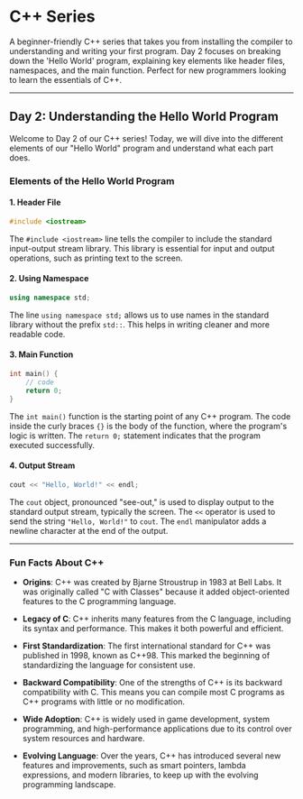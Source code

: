 # C++ Series

A beginner-friendly C++ series that takes you from installing the compiler to understanding and writing your first program. Day 2 focuses on breaking down the 'Hello World' program, explaining key elements like header files, namespaces, and the main function. Perfect for new programmers looking to learn the essentials of C++.

---

## Day 2: Understanding the Hello World Program

Welcome to Day 2 of our C++ series! Today, we will dive into the different elements of our "Hello World" program and understand what each part does.

### Elements of the Hello World Program

#### 1. Header File
```cpp
#include <iostream>
```
The `#include <iostream>` line tells the compiler to include the standard input-output stream library. This library is essential for input and output operations, such as printing text to the screen.

#### 2. Using Namespace
```cpp
using namespace std;
```
The line `using namespace std;` allows us to use names in the standard library without the prefix `std::`. This helps in writing cleaner and more readable code.

#### 3. Main Function
```cpp
int main() {
    // code
    return 0;
}
```
The `int main()` function is the starting point of any C++ program. The code inside the curly braces `{}` is the body of the function, where the program's logic is written. The `return 0;` statement indicates that the program executed successfully.

#### 4. Output Stream
```cpp
cout << "Hello, World!" << endl;
```
The `cout` object, pronounced "see-out," is used to display output to the standard output stream, typically the screen. The `<<` operator is used to send the string `"Hello, World!"` to `cout`. The `endl` manipulator adds a newline character at the end of the output.

---

### Fun Facts About C++

- **Origins**: C++ was created by Bjarne Stroustrup in 1983 at Bell Labs. It was originally called "C with Classes" because it added object-oriented features to the C programming language.

- **Legacy of C**: C++ inherits many features from the C language, including its syntax and performance. This makes it both powerful and efficient.

- **First Standardization**: The first international standard for C++ was published in 1998, known as C++98. This marked the beginning of standardizing the language for consistent use.

- **Backward Compatibility**: One of the strengths of C++ is its backward compatibility with C. This means you can compile most C programs as C++ programs with little or no modification.

- **Wide Adoption**: C++ is widely used in game development, system programming, and high-performance applications due to its control over system resources and hardware.

- **Evolving Language**: Over the years, C++ has introduced several new features and improvements, such as smart pointers, lambda expressions, and modern libraries, to keep up with the evolving programming landscape.


